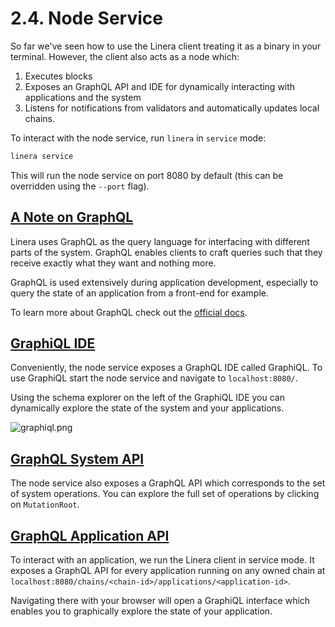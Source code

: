 # 2.4. Node Service

So far we've seen how to use the Linera client treating it as a binary in your terminal. However, the client also acts as a node which:

1. Executes blocks
2. Exposes an GraphQL API and IDE for dynamically interacting with applications and the system
3. Listens for notifications from validators and automatically updates local chains.

To interact with the node service, run `linera` in `service` mode:

```bash
linera service
```

This will run the node service on port 8080 by default (this can be overridden using the `--port` flag).

## [A Note on GraphQL](https://linera-dev.respeer.ai/#/en_US/core_concepts/node_service?id=a-note-on-graphql)

Linera uses GraphQL as the query language for interfacing with different parts of the system. GraphQL enables clients to craft queries such that they receive exactly what they want and nothing more.

GraphQL is used extensively during application development, especially to query the state of an application from a front-end for example.

To learn more about GraphQL check out the [official docs](https://graphql.org/learn/).

## [GraphiQL IDE](https://linera-dev.respeer.ai/#/en_US/core_concepts/node_service?id=graphiql-ide)

Conveniently, the node service exposes a GraphQL IDE called GraphiQL. To use GraphiQL start the node service and navigate to `localhost:8080/`.

Using the schema explorer on the left of the GraphiQL IDE you can dynamically explore the state of the system and your applications.

![graphiql.png](../node_service.assets/graphiql.png)

## [GraphQL System API](https://linera-dev.respeer.ai/#/en_US/core_concepts/node_service?id=graphql-system-api)

The node service also exposes a GraphQL API which corresponds to the set of system operations. You can explore the full set of operations by clicking on `MutationRoot`.

## [GraphQL Application API](https://linera-dev.respeer.ai/#/en_US/core_concepts/node_service?id=graphql-application-api)

To interact with an application, we run the Linera client in service mode. It exposes a GraphQL API for every application running on any owned chain at `localhost:8080/chains/<chain-id>/applications/<application-id>`.

Navigating there with your browser will open a GraphiQL interface which enables you to graphically explore the state of your application.
